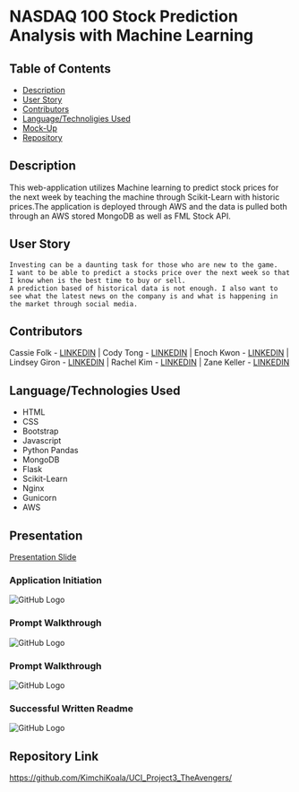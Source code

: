  # NASDAQ 100 Stock Prediction Analysis with Machine Learning 

## Table of Contents
  * [Description](#Description)
  * [User Story](#User-Story)
  * [Contributors](#Contributors)
  * [Language/Technoligies Used](#Language/Technologies-Used)
  * [Mock-Up](#Mock-Up)    
  * [Repository](#Repository-Link)


## Description 
This web-application utilizes Machine learning to predict stock prices for the next week by teaching the machine through Scikit-Learn with historic prices.The application is deployed through AWS and the data is pulled both through an AWS stored MongoDB as well as FML Stock API.  

## User Story
```
Investing can be a daunting task for those who are new to the game.
I want to be able to predict a stocks price over the next week so that I know when is the best time to buy or sell.
A prediction based of historical data is not enough. I also want to see what the latest news on the company is and what is happening in the market through social media. 
```

## Contributors
Cassie Folk - [LINKEDIN]() | Cody Tong - [LINKEDIN]() | Enoch Kwon - [LINKEDIN]() | Lindsey Giron - [LINKEDIN]() | Rachel Kim - [LINKEDIN]() | Zane Keller - [LINKEDIN]()


## Language/Technologies Used
* HTML
* CSS
* Bootstrap
* Javascript
* Python Pandas
* MongoDB
* Flask
* Scikit-Learn
* Nginx
* Gunicorn
* AWS 


## Presentation 
[Presentation Slide](https://docs.google.com/presentation/d/1hKnQ9tkGpCanTi4W3dku7xdHz-cAuIe4QOjKIm6JjrU/edit#slide=id.gc2d595b5a4_1_98)

### Application Initiation
![GitHub Logo](Images/node-index.PNG)

### Prompt Walkthrough
![GitHub Logo](Images/first-3-questions.PNG)

### Prompt Walkthrough
![GitHub Logo](Images/last-questions.PNG)

### Successful Written Readme
![GitHub Logo](Images/readme-generated.PNG)


## Repository Link
https://github.com/KimchiKoala/UCI_Project3_TheAvengers/
